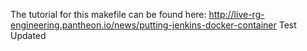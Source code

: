 The tutorial for this makefile can be found here: http://live-rg-engineering.pantheon.io/news/putting-jenkins-docker-container
Test 
Updated
